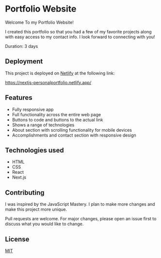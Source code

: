 # Portfolio Website

Welcome To my Portfolio Website!

I created this portfolio so that you had a few of my favorite projects along with easy access to my contact info. I look forward to connecting with you!

Duration: 3 days

## Deployment

This project is deployed on [Netlify](https://docs.netlify.com/) at the following link:

https://nextjs-personalportfolio.netlify.app/

## Features
- Fully responsive app
- Full functionality across the entire web page
- Buttons to code and buttons to the actual link
- Shows a range of technologies
- About section with scrolling functionality for mobile devices
- Accomplishments and contact section with responsive design

## Technologies used
- HTML
- CSS
- React
- Next.js

## Contributing

I was inspired by the JavaScript Mastery. I plan to make more changes and make this project more unique.

Pull requests are welcome. For major changes, please open an issue first
to discuss what you would like to change.

## License

[MIT](https://choosealicense.com/licenses/mit/)
